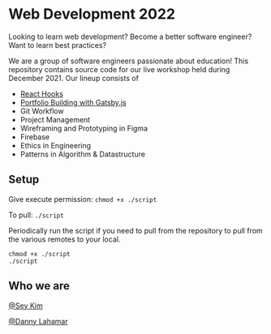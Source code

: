 # Web Development 2022

Looking to learn web development? Become a better software engineer? Want to learn best practices?

We are a group of software engineers passionate about education! This repository contains source code for our live workshop held during December 2021. Our lineup consists of

- [React Hooks](https://github.com/iseykim/react-hooks)
- [Portfolio Building with Gatsby.js](https://github.com/AmberAbreu/codyportfolio-boilerplate)
- Git Workflow
- Project Management
- Wireframing and Prototyping in Figma
- Firebase
- Ethics in Engineering
- Patterns in Algorithm & Datastructure

## Setup

Give execute permission: `chmod +x ./script`

To pull: `./script`

Periodically run the script if you need to pull from the repository to pull from the various remotes to your local.

```
chmod +x ./script
./script
```

## Who we are

[@Sey Kim](www.linkedin.com/in/sey-kim)

[@Danny Lahamar](www.linkedin.com/in/daniellahamar)
